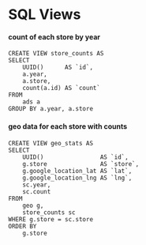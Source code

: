 # SQL Views

#### count of each store by year

```
CREATE VIEW store_counts AS
SELECT
    UUID()      AS `id`,
    a.year,
    a.store,
    count(a.id) AS `count`
FROM
    ads a
GROUP BY a.year, a.store
```

#### geo data for each store with counts

```
CREATE VIEW geo_stats AS
SELECT
    UUID()                AS `id`,
    g.store               AS `store`,
    g.google_location_lat AS `lat`,
    g.google_location_lng AS `lng`,
    sc.year,
    sc.count
FROM
    geo g, 
    store_counts sc
WHERE g.store = sc.store
ORDER BY
    g.store
```


